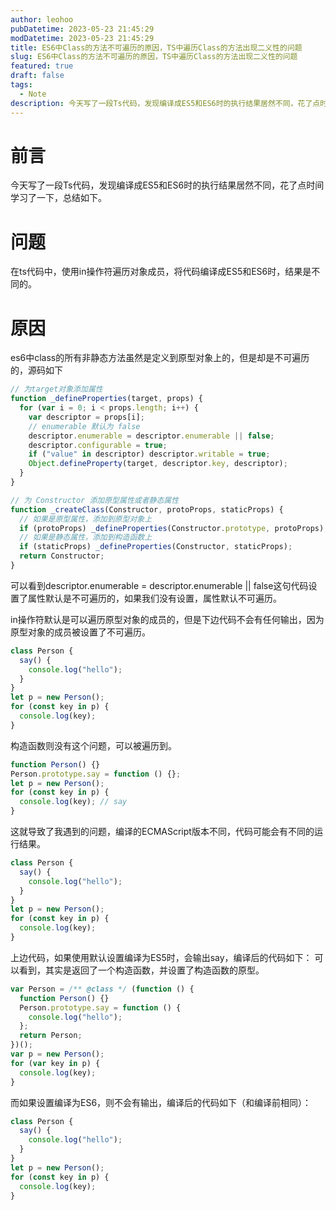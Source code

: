 ```yaml
---
author: leohoo
pubDatetime: 2023-05-23 21:45:29
modDatetime: 2023-05-23 21:45:29
title: ES6中Class的方法不可遍历的原因，TS中遍历Class的方法出现二义性的问题
slug: ES6中Class的方法不可遍历的原因，TS中遍历Class的方法出现二义性的问题
featured: true
draft: false
tags:
  - Note
description: 今天写了一段Ts代码，发现编译成ES5和ES6时的执行结果居然不同，花了点时间学习了一下，总结如下。
---
```


# 前言

今天写了一段Ts代码，发现编译成ES5和ES6时的执行结果居然不同，花了点时间学习了一下，总结如下。

# 问题

在ts代码中，使用in操作符遍历对象成员，将代码编译成ES5和ES6时，结果是不同的。

# 原因

es6中class的所有非静态方法虽然是定义到原型对象上的，但是却是不可遍历的，源码如下

```js
// 为target对象添加属性
function _defineProperties(target, props) {
  for (var i = 0; i < props.length; i++) {
    var descriptor = props[i];
    // enumerable 默认为 false
    descriptor.enumerable = descriptor.enumerable || false;
    descriptor.configurable = true;
    if ("value" in descriptor) descriptor.writable = true;
    Object.defineProperty(target, descriptor.key, descriptor);
  }
}

// 为 Constructor 添加原型属性或者静态属性
function _createClass(Constructor, protoProps, staticProps) {
  // 如果是原型属性，添加到原型对象上
  if (protoProps) _defineProperties(Constructor.prototype, protoProps);
  // 如果是静态属性，添加到构造函数上
  if (staticProps) _defineProperties(Constructor, staticProps);
  return Constructor;
}
```

可以看到descriptor.enumerable = descriptor.enumerable || false这句代码设置了属性默认是不可遍历的，如果我们没有设置，属性默认不可遍历。

in操作符默认是可以遍历原型对象的成员的，但是下边代码不会有任何输出，因为原型对象的成员被设置了不可遍历。

```js
class Person {
  say() {
    console.log("hello");
  }
}
let p = new Person();
for (const key in p) {
  console.log(key);
}
```

构造函数则没有这个问题，可以被遍历到。

```js
function Person() {}
Person.prototype.say = function () {};
let p = new Person();
for (const key in p) {
  console.log(key); // say
}
```

这就导致了我遇到的问题，编译的ECMAScript版本不同，代码可能会有不同的运行结果。

```js
class Person {
  say() {
    console.log("hello");
  }
}
let p = new Person();
for (const key in p) {
  console.log(key);
}
```

上边代码，如果使用默认设置编译为ES5时，会输出say，编译后的代码如下：
可以看到，其实是返回了一个构造函数，并设置了构造函数的原型。

```js
var Person = /** @class */ (function () {
  function Person() {}
  Person.prototype.say = function () {
    console.log("hello");
  };
  return Person;
})();
var p = new Person();
for (var key in p) {
  console.log(key);
}
```

而如果设置编译为ES6，则不会有输出，编译后的代码如下（和编译前相同）：

```js
class Person {
  say() {
    console.log("hello");
  }
}
let p = new Person();
for (const key in p) {
  console.log(key);
}
```

